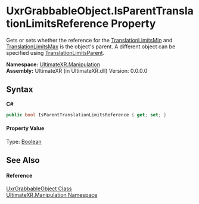 # UxrGrabbableObject.IsParentTranslationLimitsReference Property 
 

Gets or sets whether the reference for the <a href="P_UltimateXR_Manipulation_UxrGrabbableObject_TranslationLimitsMin">TranslationLimitsMin</a> and <a href="P_UltimateXR_Manipulation_UxrGrabbableObject_TranslationLimitsMax">TranslationLimitsMax</a> is the object's parent. A different object can be specified using <a href="P_UltimateXR_Manipulation_UxrGrabbableObject_TranslationLimitsParent">TranslationLimitsParent</a>.

**Namespace:**&nbsp;<a href="N_UltimateXR_Manipulation">UltimateXR.Manipulation</a><br />**Assembly:**&nbsp;UltimateXR (in UltimateXR.dll) Version: 0.0.0.0

## Syntax

**C#**<br />
``` C#
public bool IsParentTranslationLimitsReference { get; set; }
```


#### Property Value
Type: <a href="https://docs.microsoft.com/dotnet/api/system.boolean" target="_blank" rel="noopener noreferrer">Boolean</a>

## See Also


#### Reference
<a href="T_UltimateXR_Manipulation_UxrGrabbableObject">UxrGrabbableObject Class</a><br /><a href="N_UltimateXR_Manipulation">UltimateXR.Manipulation Namespace</a><br />
